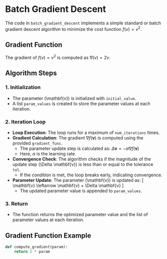 # Batch Gradient Descent

The code in `batch_gradient_descent` implements a simple standard or batch gradient descent algorithm to minimize the cost function $f(v) = v^2$.

## Gradient Function
The gradient of  $f(v) = v^2$ is computed as $\nabla(v) = 2v$.

## Algorithm Steps

### 1. Initialization
- The parameter \(\mathbf{v}\) is initialized with `initial_value`.
- A list `param_values` is created to store the parameter values at each iteration.

### 2. Iteration Loop
- **Loop Execution**: The loop runs for a maximum of `num_iterations` times.
- **Gradient Calculation**: The gradient $\nabla f(\mathbf{v})$ is computed using the provided `gradient_func`.
  - The parameter update step is calculated as:
    $\Delta \mathbf{v} = -\alpha \nabla f(\mathbf{v})$
  - Here, $\alpha$ is the learning rate.
- **Convergence Check**: The algorithm checks if the magnitude of the update step \(\Delta \mathbf{v}\) is less than or equal to the tolerance `tol`.
  - If the condition is met, the loop breaks early, indicating convergence.
- **Parameter Update**: The parameter \(\mathbf{v}\) is updated as:
    \[
    \mathbf{v} \leftarrow \mathbf{v} + \Delta \mathbf{v}
    \]
  - The updated parameter value is appended to `param_values`.

### 3. Return
- The function returns the optimized parameter value and the list of parameter values at each iteration.

## Gradient Function Example

```python
def compute_gradient(param):
    return 2 * param
